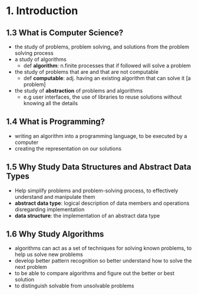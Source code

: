 # 1. Introduction

## 1.3 What is Computer Science?
  * the study of problems, problem solving, and solutions from the problem solving process
  * a study of algorithms
    * def **algorithm**: n.finite processes that if followed will solve a problem
  * the study of problems that are and that are not computable 
    * def **computable**: adj. having an existing algorithm that can solve it [a problem]
  * the study of **abstraction** of problems and algorithms
    * e.g user interfaces, the use of libraries to reuse solutions without knowing all the details

## 1.4 What is Programming?
  * writing an algorithm into a programming language, to be executed by a computer
  * creating the representation on our solutions

## 1.5 Why Study Data Structures and Abstract Data Types
  * Help simplify problems and problem-solving process, to effectively understand and manipulate them
  *  **abstract data type**: logical description of data members and operations disregarding implementation
  * **data structure**: the implementation of an abstract data type

## 1.6 Why Study Algorithms
  * algorithms can act as a set of techniques for solving known problems, to help us solve new problems
  * develop better pattern recognition so better understand how to solve the next problem
  * to be able to compare algorithms and figure out the better or best solution
  * to distinguish solvable from unsolvable problems
